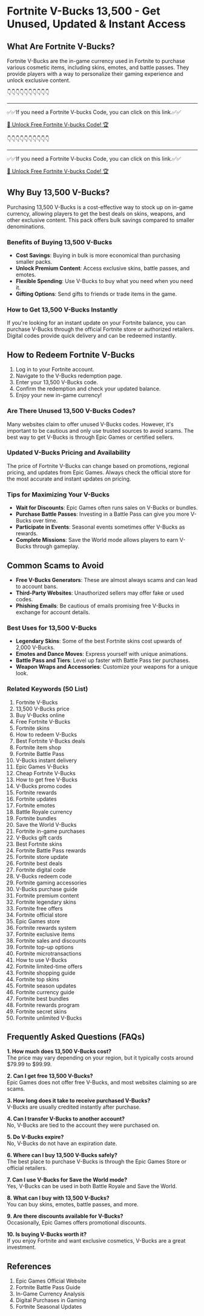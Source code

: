 # Fortnite V-Bucks 13,500 - Get Unused, Updated & Instant Access

## What Are Fortnite V-Bucks?
Fortnite V-Bucks are the in-game currency used in Fortnite to purchase various cosmetic items, including skins, emotes, and battle passes. They provide players with a way to personalize their gaming experience and unlock exclusive content.

👇👇👇👇👇👇👇👇👇👇

---

✅✅If you need a  Fortnite V-bucks Code, you can click on this link.✅✅

[🚀 Unlock Free Fortnite V-bucks Code! 🏆 ](https://therewardgate.com/free-fortnite-code/)

👇👇👇👇👇👇👇👇👇👇

---

✅✅If you need a  Fortnite V-bucks Code, you can click on this link.✅✅

[🚀 Unlock Free Fortnite V-bucks Code! 🏆 ](https://therewardgate.com/free-fortnite-code/)

## Why Buy 13,500 V-Bucks?
Purchasing 13,500 V-Bucks is a cost-effective way to stock up on in-game currency, allowing players to get the best deals on skins, weapons, and other exclusive content. This pack offers bulk savings compared to smaller denominations.

### Benefits of Buying 13,500 V-Bucks
- **Cost Savings**: Buying in bulk is more economical than purchasing smaller packs.
- **Unlock Premium Content**: Access exclusive skins, battle passes, and emotes.
- **Flexible Spending**: Use V-Bucks to buy what you need when you need it.
- **Gifting Options**: Send gifts to friends or trade items in the game.

### How to Get 13,500 V-Bucks Instantly
If you're looking for an instant update on your Fortnite balance, you can purchase V-Bucks through the official Fortnite store or authorized retailers. Digital codes provide quick delivery and can be redeemed instantly.

## How to Redeem Fortnite V-Bucks
1. Log in to your Fortnite account.
2. Navigate to the V-Bucks redemption page.
3. Enter your 13,500 V-Bucks code.
4. Confirm the redemption and check your updated balance.
5. Enjoy your new in-game currency!

### Are There Unused 13,500 V-Bucks Codes?
Many websites claim to offer unused V-Bucks codes. However, it's important to be cautious and only use trusted sources to avoid scams. The best way to get V-Bucks is through Epic Games or certified sellers.

### Updated V-Bucks Pricing and Availability
The price of Fortnite V-Bucks can change based on promotions, regional pricing, and updates from Epic Games. Always check the official store for the most accurate and instant updates on pricing.

### Tips for Maximizing Your V-Bucks
- **Wait for Discounts**: Epic Games often runs sales on V-Bucks or bundles.
- **Purchase Battle Passes**: Investing in a Battle Pass can give you more V-Bucks over time.
- **Participate in Events**: Seasonal events sometimes offer V-Bucks as rewards.
- **Complete Missions**: Save the World mode allows players to earn V-Bucks through gameplay.

## Common Scams to Avoid
- **Free V-Bucks Generators**: These are almost always scams and can lead to account bans.
- **Third-Party Websites**: Unauthorized sellers may offer fake or used codes.
- **Phishing Emails**: Be cautious of emails promising free V-Bucks in exchange for account details.

### Best Uses for 13,500 V-Bucks
- **Legendary Skins**: Some of the best Fortnite skins cost upwards of 2,000 V-Bucks.
- **Emotes and Dance Moves**: Express yourself with unique animations.
- **Battle Pass and Tiers**: Level up faster with Battle Pass tier purchases.
- **Weapon Wraps and Accessories**: Customize your weapons for a unique look.

### Related Keywords (50 List)
1. Fortnite V-Bucks
2. 13,500 V-Bucks price
3. Buy V-Bucks online
4. Free Fortnite V-Bucks
5. Fortnite skins
6. How to redeem V-Bucks
7. Best Fortnite V-Bucks deals
8. Fortnite item shop
9. Fortnite Battle Pass
10. V-Bucks instant delivery
11. Epic Games V-Bucks
12. Cheap Fortnite V-Bucks
13. How to get free V-Bucks
14. V-Bucks promo codes
15. Fortnite rewards
16. Fortnite updates
17. Fortnite emotes
18. Battle Royale currency
19. Fortnite bundles
20. Save the World V-Bucks
21. Fortnite in-game purchases
22. V-Bucks gift cards
23. Best Fortnite skins
24. Fortnite Battle Pass rewards
25. Fortnite store update
26. Fortnite best deals
27. Fortnite digital code
28. V-Bucks redeem code
29. Fortnite gaming accessories
30. V-Bucks purchase guide
31. Fortnite premium content
32. Fortnite legendary skins
33. Fortnite free offers
34. Fortnite official store
35. Epic Games store
36. Fortnite rewards system
37. Fortnite exclusive items
38. Fortnite sales and discounts
39. Fortnite top-up options
40. Fortnite microtransactions
41. How to use V-Bucks
42. Fortnite limited-time offers
43. Fortnite shopping guide
44. Fortnite top skins
45. Fortnite season updates
46. Fortnite currency guide
47. Fortnite best bundles
48. Fortnite rewards program
49. Fortnite secret skins
50. Fortnite unlimited V-Bucks

## Frequently Asked Questions (FAQs)

**1. How much does 13,500 V-Bucks cost?**  
The price may vary depending on your region, but it typically costs around $79.99 to $99.99.

**2. Can I get free 13,500 V-Bucks?**  
Epic Games does not offer free V-Bucks, and most websites claiming so are scams.

**3. How long does it take to receive purchased V-Bucks?**  
V-Bucks are usually credited instantly after purchase.

**4. Can I transfer V-Bucks to another account?**  
No, V-Bucks are tied to the account they were purchased on.

**5. Do V-Bucks expire?**  
No, V-Bucks do not have an expiration date.

**6. Where can I buy 13,500 V-Bucks safely?**  
The best place to purchase V-Bucks is through the Epic Games Store or official retailers.

**7. Can I use V-Bucks for Save the World mode?**  
Yes, V-Bucks can be used in both Battle Royale and Save the World.

**8. What can I buy with 13,500 V-Bucks?**  
You can buy skins, emotes, battle passes, and more.

**9. Are there discounts available for V-Bucks?**  
Occasionally, Epic Games offers promotional discounts.

**10. Is buying V-Bucks worth it?**  
If you enjoy Fortnite and want exclusive cosmetics, V-Bucks are a great investment.

## References
1. Epic Games Official Website
2. Fortnite Battle Pass Guide
3. In-Game Currency Analysis
4. Digital Purchases in Gaming
5. Fortnite Seasonal Updates

